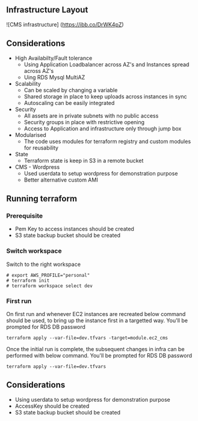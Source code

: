 ## Infrastructure Layout
![CMS infrastructure]
(https://ibb.co/DrWK4pZ)

## Considerations
* High Availabilty/Fault tolerance
	* Using Application Loadbalancer across AZ's and Instances spread across AZ's
	* Uing RDS Mysql MultiAZ
* Scalability
	* Can be scaled by changing a variable
	* Shared storage in place to keep uploads across instances in sync
	* Autoscaling can be easily integrated
* Security
	* All assets are in private subnets with no public access
	* Security groups in place with restrictive opening
	* Access to Application and infrastructure only through jump box
* Modularised 
	* The code uses modules for terraform registry and custom modules for reusability
* State
	* Terraform state is keep in S3 in a remote bucket
* CMS - Wordpress
	* Used userdata to setup wordpress for demonstration purpose
	* Better alternative custom AMI 

## Running terraform

### Prerequisite
* Pem Key to access instances should be created
* S3 state backup bucket should be created

### Switch workspace

Switch to the right workspace
```
# export AWS_PROFILE="personal"
# terraform init
# terraform workspace select dev
```

### First run

On first run and whenever EC2 instances are recreated below command should be used, to bring up the instance first in a targetted way. 
You'll be prompted for RDS DB password 
```
terraform apply --var-file=dev.tfvars -target=module.ec2_cms 
```

Once the initial run is complete, the subsequent changes in infra can be performed with below command. 
You'll be prompted for RDS DB password

```
terraform apply --var-file=dev.tfvars 
```


## Considerations

* Using userdata to setup wordpress for demonstration purpose
* AccessKey should be created
* S3 state backup bucket should be created
